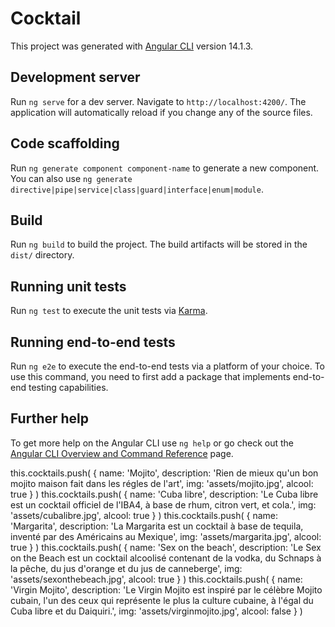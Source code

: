 # Cocktail

This project was generated with [Angular CLI](https://github.com/angular/angular-cli) version 14.1.3.

## Development server

Run `ng serve` for a dev server. Navigate to `http://localhost:4200/`. The application will automatically reload if you change any of the source files.

## Code scaffolding

Run `ng generate component component-name` to generate a new component. You can also use `ng generate directive|pipe|service|class|guard|interface|enum|module`.

## Build

Run `ng build` to build the project. The build artifacts will be stored in the `dist/` directory.

## Running unit tests

Run `ng test` to execute the unit tests via [Karma](https://karma-runner.github.io).

## Running end-to-end tests

Run `ng e2e` to execute the end-to-end tests via a platform of your choice. To use this command, you need to first add a package that implements end-to-end testing capabilities.

## Further help

To get more help on the Angular CLI use `ng help` or go check out the [Angular CLI Overview and Command Reference](https://angular.io/cli) page.

this.cocktails.push( { name: 'Mojito', description: 'Rien de mieux qu\'un bon mojito maison fait dans les régles de l\'art', img: 'assets/mojito.jpg', alcool: true } )
this.cocktails.push( { name: 'Cuba libre', description: 'Le Cuba libre est un cocktail officiel de l\'IBA4, à base de rhum, citron vert, et cola.', img: 'assets/cubalibre.jpg', alcool: true } )
this.cocktails.push( { name: 'Margarita', description: 'La Margarita est un cocktail à base de tequila, inventé par des Américains au Mexique', img: 'assets/margarita.jpg', alcool: true } )
this.cocktails.push( { name: 'Sex on the beach', description: 'Le Sex on the Beach est un cocktail alcoolisé contenant de la vodka, du Schnaps à la pêche, du jus d\'orange et du jus de canneberge', img: 'assets/sexonthebeach.jpg', alcool: true } )
this.cocktails.push( { name: 'Virgin Mojito', description: 'Le Virgin Mojito est inspiré par le célèbre Mojito cubain, l\'un des ceux qui représente le plus la culture cubaine, à l\'égal du Cuba libre et du Daiquiri.', img: 'assets/virginmojito.jpg', alcool: false } )
